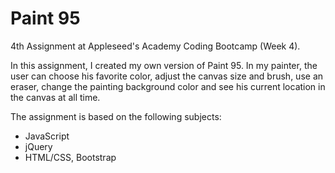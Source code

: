 # Paint 95

4th Assignment at Appleseed's Academy Coding Bootcamp (Week 4).

In this assignment, I created my own version of Paint 95.
In my painter, the user can choose his favorite color, adjust the canvas size and brush, use an eraser, change the painting background color and see his current location in the canvas at all time. 

The assignment is based on the following subjects:

* JavaScript
* jQuery
* HTML/CSS, Bootstrap
